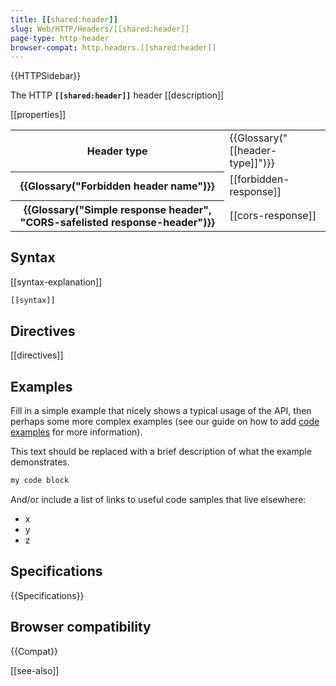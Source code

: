 ```yaml
---
title: [[shared:header]]
slug: Web/HTTP/Headers/[[shared:header]]
page-type: http-header
browser-compat: http.headers.[[shared:header]]
---
```

{{HTTPSidebar}}

The HTTP **`[[shared:header]]`** header [[description]]

[[properties]]

<table class="properties">

<tbody>

<tr>

<th scope="row">Header type</th>

<td>{{Glossary("[[header-type]]")}}</td>

</tr>

<tr>

<th scope="row">{{Glossary("Forbidden header name")}}</th>

<td>[[forbidden-response]]</td>

</tr>

<tr>

<th scope="row">{{Glossary("Simple response header", "CORS-safelisted response-header")}}</th>

<td>[[cors-response]]</td>

</tr>

</tbody>

</table>

## Syntax

[[syntax-explanation]]

```js
[[syntax]]
```

## Directives

[[directives]]

## Examples

Fill in a simple example that nicely shows a typical usage of the API, then perhaps some more complex examples (see our guide on how to add [code examples](/en-US/docs/MDN/Contribute/Structures/Code_examples) for more information).

This text should be replaced with a brief description of what the example demonstrates.

```js
my code block
```

And/or include a list of links to useful code samples that live elsewhere:

*   x
*   y
*   z

## Specifications

{{Specifications}}

## Browser compatibility

{{Compat}}

[[see-also]]